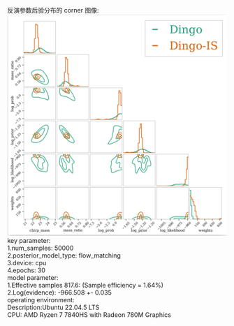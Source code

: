 反演参数后验分布的 corner 图像:
![](https://github.com/mulisnow/GW150914-dingo-FMPE/blob/main/dingo_gw_FMPE/03_inference/outdir_GW150914/result/corner.png)
key parameter:  
  1.num_samples: 50000  
  2.posterior_model_type: flow_matching  
  3.device: cpu   
  4.epochs: 30  
model parameter:  
  1.Effective samples 817.6: (Sample efficiency = 1.64%)  
  2.Log(evidence): -966.508 +- 0.035  
operating environment:  
  Description:Ubuntu 22.04.5 LTS  
  CPU: AMD Ryzen 7 7840HS with Radeon 780M Graphics  
          



